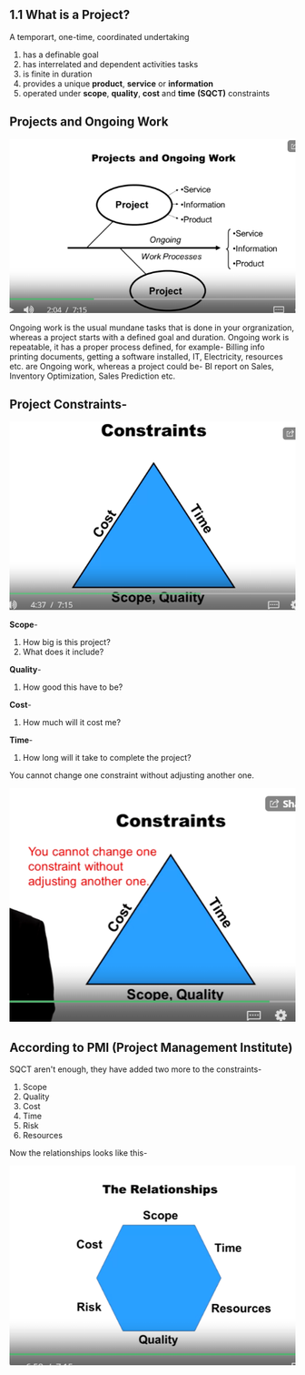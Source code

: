 ## 1.1 What is a Project?
A temporart, one-time, coordinated undertaking
1. has a definable goal
2. has interrelated and dependent activities tasks
3. is finite in duration
4. provides a unique **product**, **service** or **information**
5. operated under **scope**, **quality**, **cost** and **time** **(SQCT)** constraints

## Projects and Ongoing Work
![alt text](./images/projects_and_ongoing_work.png)

Ongoing work is the usual mundane tasks that is done in your orgranization, whereas a project starts with a defined goal and duration. Ongoing work is repeatable, it has a proper process defined, for example- Billing info printing documents, getting a software installed, IT, Electricity, resources etc. are Ongoing work, whereas a project could be- BI report on Sales, Inventory Optimization, Sales Prediction etc.

## Project Constraints-
![alt text](./images/SQCT.png)

**Scope**-
1. How big is this project?
2. What does it include?

**Quality**-
1. How good this have to be?

**Cost**-
1. How much will it cost me?

**Time**-
1. How long will it take to complete the project?

You cannot change one constraint without adjusting another one.

![alt text](./images/SQCT-fact.png)

## According to PMI (Project Management Institute)
SQCT aren't enough, they have added two more to the constraints-

1. Scope
2. Quality
3. Cost
4. Time
5. Risk
6. Resources

Now the relationships looks like this-

![alt text](./images/SQCTRR.png)
